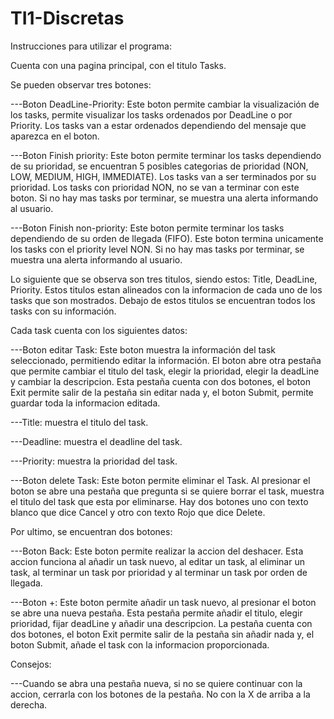 # TI1-Discretas

Instrucciones para utilizar el programa:

Cuenta con una pagina principal, con el titulo Tasks.

Se pueden observar tres botones:


---Boton DeadLine-Priority: Este boton permite cambiar la visualización de los tasks, permite visualizar los tasks ordenados por DeadLine o por Priority. Los tasks van a estar ordenados dependiendo del mensaje que aparezca en el boton.

---Boton Finish priority: Este boton permite terminar los tasks dependiendo de su prioridad, se encuentran 5 posibles categorias de prioridad (NON, LOW, MEDIUM, HIGH, IMMEDIATE). Los tasks van a ser terminados por su prioridad. Los tasks con prioridad NON, no se van a terminar con este boton. Si no hay mas tasks por terminar, se muestra una alerta informando al usuario.

---Boton Finish non-priority: Este boton permite terminar los tasks dependiendo de su orden de llegada (FIFO). Este boton termina unicamente los tasks con el priority level NON. Si no hay mas tasks por terminar, se muestra una alerta informando al usuario.

Lo siguiente que se observa son tres titulos, siendo estos: Title, DeadLine, Priority. Estos titulos estan alineados con la informacion de cada uno de los tasks que son mostrados. Debajo de estos titulos se encuentran todos los tasks con su información.

Cada task cuenta con los siguientes datos:


---Boton editar Task: Este boton muestra la información del task seleccionado, permitiendo editar la información. El boton abre otra pestaña que permite cambiar el titulo del task, elegir la prioridad, elegir la deadLine y cambiar la descripcion. Esta pestaña cuenta con dos botones, el boton Exit permite salir de la pestaña sin editar nada y, el boton Submit, permite guardar toda la informacion editada.

---Title: muestra el titulo del task.

---Deadline: muestra el deadline del task.

---Priority: muestra la prioridad del task.

---Boton delete Task: Este boton permite eliminar el Task. Al presionar el boton se abre una pestaña que pregunta si se quiere borrar el task, muestra el titulo del task que esta por eliminarse. Hay dos botones uno con texto blanco que dice Cancel y otro con texto Rojo que dice Delete.

Por ultimo, se encuentran dos botones:

---Boton Back: Este boton permite realizar la accion del deshacer. Esta accion funciona al añadir un task nuevo, al editar un task, al eliminar un task, al terminar un task por prioridad y al terminar un task por orden de llegada. 

---Boton +: Este boton permite añadir un task nuevo, al presionar el boton se abre una nueva pestaña. Esta pestaña permite añadir el titulo, elegir prioridad, fijar deadLine y añadir una descripcion. La pestaña cuenta con dos botones, el boton Exit permite salir de la pestaña sin añadir nada y, el boton Submit, añade el task con la informacion proporcionada.

Consejos:


---Cuando se abra una pestaña nueva, si no se quiere continuar con la accion, cerrarla con los botones de la pestaña. No con la X de arriba a la derecha.
